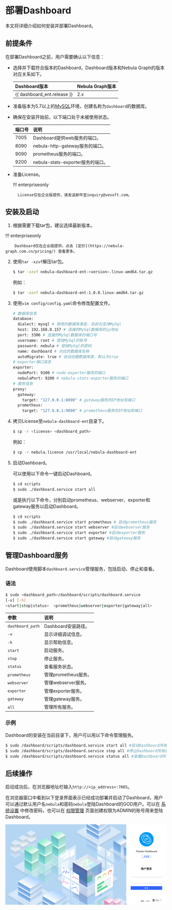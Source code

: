 # 部署Dashboard

本文将详细介绍如何安装并部署Dashboard。

## 前提条件

在部署Dashboard之前，用户需要确认以下信息：

- 选择并下载符合版本的Dashboard，Dashboard版本和Nebula Graph的版本对应关系如下。

  | Dashboard版本               | Nebula Graph版本 |
  | :-------------------------- | :--------------- |
  | {{ dashboard_ent.release }} | 2.x              |

- 准备版本为5.7以上的[MySQL](https://www.mysql.com/cn/)环境，创建名称为`dashboard`的数据库。
- 确保在安装开始前，以下端口处于未被使用状态。
  
  | 端口号 | 说明                              |
  | ------ | --------------------------------- |
  | 7005   | Dashboard提供web服务的端口。      |
  | 8090   | nebula-http-gateway服务的端口。   |
  | 9090   | prometheus服务的端口。            |
  | 9200   | nebula-stats-exporter服务的端口。 |

- 准备License。

  !!! enterpriseonly

        License仅在企业版提供，请发送邮件至inquiry@vesoft.com。


## 安装及启动

1. 根据需要下载tar包，建议选择最新版本。
  
  !!! enterpriseonly

        Dashboard仅在企业版提供，点击 [定价](https://nebula-graph.com.cn/pricing/) 查看更多。

2. 使用`tar -xzvf`解压tar包。

   ```bash
   $ tar -xzvf nebula-dashboard-ent-<version>.linux-amd64.tar.gz 
   ```

   例如：

   ```bash
   $ tar -xzvf nebula-dashboard-ent-1.0.0.linux-amd64.tar.gz 
   ```

3. 使用`vim config/config.yaml`命令修改配置文件。

   ```bash
   # 数据库信息
   database:
     dialect: mysql # 使用的数据库类型，目前仅支持MySql
     host: 192.168.8.157 # 连接的MySql数据库的ip地址
     port: 3306 # 连接的MySql数据库的端口号
     username: root # 登陆MySql的账号
     password: nebula # 登陆MySql的密码
     name: dashboard # 对应的数据库名称
     autoMigrate: true # 自动创建数据库表，默认为true
   # exporter端口信息
   exporter:
     nodePort: 9100 # node-exporter服务的端口
     nebulaPort: 9200 # nebula-stats-exporter服务的端口
   # 服务信息
   proxy:
     gateway:
       target: "127.0.0.1:8090" # gateway服务的IP地址和端口
     prometheus:
       target: "127.0.0.1:9090" # prometheus服务的IP地址和端口
   ```

4. 拷贝License至`nebula-dashboard-ent`目录下。

   ```bash
   $ cp -r <license> <dashboard_path>
   ```

   例如：
   ```bash
   $ cp -r nebula.license /usr/local/nebula-dashboard-ent
   ```

5. 启动Dashboard。

   可以使用以下命令一键启动Dashboard。
   ```bash
   $ cd scripts
   $ sudo ./dashboard.service start all
   ```
   或是执行以下命令，分别启动prometheus、webserver、exporter和gateway服务以启动Dashboard。
   ```bash
   $ cd scripts
   $ sudo ./dashboard.service start prometheus # 启动prometheus服务
   $ sudo ./dashboard.service start webserver #启动webserver服务
   $ sudo ./dashboard.service start exporter #启动exporter服务
   $ sudo ./dashboard.service start gateway #启动gateway服务
   ```

## 管理Dashboard服务

Dashboard使用脚本`dashboard.service`管理服务，包括启动、停止和查看。

### 语法

```bash
$ sudo <dashboard_path>/dashboard/scripts/dashboard.service
[-v] [-h]
<start|stop|status>  <prometheus|webserver|exporter|gateway|all>
```

| 参数                       | 说明                 |
| :------------------------- | :------------------- |
| `dashboard_path` | Dashboard安装路径。  |
| `-v`                       | 显示详细调试信息。   |
| `-h`                       | 显示帮助信息。       |
| `start`                    | 启动服务。           |
| `stop`                     | 停止服务。           |
| `status`                   | 查看服务状态。       |
| `prometheus`               | 管理prometheus服务。 |
| `webserver`                | 管理webserver服务。  |
| `exporter`                 | 管理exporter服务。   |
| `gateway`                  | 管理gateway服务。    |
| `all`                      | 管理所有服务。       |

### 示例

Dashboard的安装在当前目录下，用户可以用以下命令管理服务。
```bash
$ sudo /dashboard/scripts/dashboard.service start all #启动Dashboard所有服务
$ sudo /dashboard/scripts/dashboard.service stop all #停止Dashboard所有服务
$ sudo /dashboard/scripts/dashboard.service status all #查看Dashboard所有服务状态
```

## 后续操作

启动成功后，在浏览器地址栏输入`http://<ip_address>:7005`。

在浏览器窗口中看到以下登录界面表示已经成功部署并启动了Dashboard，用户可以通过默认用户名`nebula`和密码`nebula`登陆Dashboard的GOD用户。可以在 [系统设置](../nebula-dashboard-ent/6.system-settings.md) 中修改密码，也可以在 [权限管理](../nebula-dashboard-ent/5.account-management.md) 页面创建权限为ADMIN的账号用来登陆Dashboard。

![start-page](../nebula-dashboard-ent/figs/ds-028.png)
